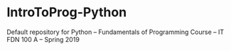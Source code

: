 # IntroToProg-Python
Default repository for Python – Fundamentals of Programming Course – IT FDN 100 A – Spring 2019
